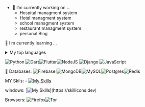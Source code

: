 - 🔭 I’m currently working on ...
    - Hospital managment system
    - Hotel managment system
    - school  managment system
    - restaurant managment system
    - personal Blog
    
🌱 I’m currently learning ...
<details>
<summary>My top languages</summary>

| Rank | Languages |
|-----:|-----------|
|     1| JavaScript|
|     2| Python    |
|     3| SQL       |

</details>

![Python](https://img.shields.io/badge/python-3670A0?style=for-the-badge&logo=python&logoColor=ffdd54) ![Dart](https://img.shields.io/badge/dart-%230175C2.svg?style=for-the-badge&logo=dart&logoColor=white)![Flutter](https://img.shields.io/badge/Flutter-%2302569B.svg?style=for-the-badge&logo=Flutter&logoColor=white)![NodeJS](https://img.shields.io/badge/node.js-6DA55F?style=for-the-badge&logo=node.js&logoColor=white) ![Django](https://img.shields.io/badge/django-%23092E20.svg?style=for-the-badge&logo=django&logoColor=white) ![JavaScript](https://img.shields.io/badge/javascript-%23323330.svg?style=for-the-badge&logo=javascript&logoColor=%23F7DF1E)



👯 Databases:
![Firebase](https://img.shields.io/badge/firebase-a08021?style=for-the-badge&logo=firebase&logoColor=ffcd34) ![MongoDB](https://img.shields.io/badge/MongoDB-%234ea94b.svg?style=for-the-badge&logo=mongodb&logoColor=white)![MySQL](https://img.shields.io/badge/mysql-4479A1.svg?style=for-the-badge&logo=mysql&logoColor=white)![Postgres](https://img.shields.io/badge/postgres-%23316192.svg?style=for-the-badge&logo=postgresql&logoColor=white)![Redis](https://img.shields.io/badge/redis-%23DD0031.svg?style=for-the-badge&logo=redis&logoColor=white)



MY Skils:
    - [![My Skills](https://skillicons.dev/icons?i=js,html,css,anaconda,cs,dart,django,docker,firebase,bootstrap,androidstudio)](https://skillicons.dev)


windows:
[![My Skills](https://skillicons.dev/icons?i=arch,kali,windows,linux,)](https://skillicons.dev)



Browsers:
![Firefox](https://img.shields.io/badge/Firefox-FF7139?style=for-the-badge&logo=Firefox-Browser&logoColor=white)![Tor](https://img.shields.io/badge/Tor-7D4698?style=for-the-badge&logo=Tor-Browser&logoColor=white)


